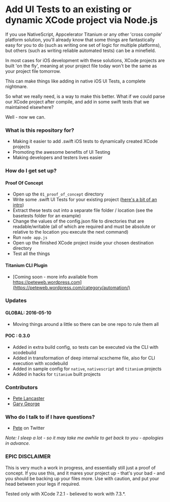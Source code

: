 # Add UI Tests to an existing or dynamic XCode project via Node.js #

If you use NativeScript, Appcelerator Titanium or any other 'cross compile' platform solution, you'll already know that some things are fantastically easy for you to do (such as writing one set of logic for multiple platforms), but others (such as writing reliable automated tests) can be a minefield.

In most cases for iOS development with these solutions, XCode projects are built 'on the fly', meaning at your project file today won't be the same as your project file tomorrow.

This can make things like adding in native iOS UI Tests, a complete nightmare.

So what we really need, is a way to make this better. What if we could parse our XCode project after compile, and add in some swift tests that we maintained elsewhere?

Well - now we can.

### What is this repository for? ###

* Making it easier to add .swift iOS tests to dynamically created XCode projects
* Promoting the awesome benefits of UI Testing
* Making developers and testers lives easier

### How do I get set up? ###

#### Proof Of Concept ####

* Open up the `01_proof_of_concept` directory
* Write some .swift UI Tests for your existing project ([here's a bit of an intro](https://developer.apple.com/videos/play/wwdc2015/406/))
* Extract these tests out into a separate file folder / location (see the basetests folder for an example)
* Change the values of the config.json file to directories that are readable/writable (all of which are required and must be absolute or relative to the location you execute the next command)
* Run `node app.js`
* Open up the finished XCode project inside your chosen destination directory
* Test all the things

#### Titanium CLI Plugin ####

* [Coming soon - more info available from https://peteweb.wordpress.com](https://peteweb.wordpress.com/category/automation/)

### Updates ###

#### GLOBAL: 2016-05-10 ####

* Moving things around a little so there can be one repo to rule them all

#### POC : 0.3.0 ####

* Added in extra build config, so tests can be executed via the CLI with xcodebuild
* Added in transformation of deep internal xcscheme file, also for CLI execution with xcodebuild
* Added in sample config for `native`, `nativescript` and `titanium` projects
* Added in hacks for `titanium` built projects

### Contributors ###

* [Pete Lancaster](http://petedoeswebthings.com/)
* [Gary George](http://georgewebdesign.co.uk/)

### Who do I talk to if I have questions? ###

* [Pete](http://twitter.com/peteweb) on Twitter

*Note: I sleep a lot - so it may take me awhile to get back to you - apologies in advance.*

### EPIC DISCLAIMER ###

This is very much a work in progress, and essentially still just a proof of concept. If you use this, and it mares your project up - that's your bad - and you should be backing up your files more. Use with caution, and put your head between your legs if required.

Tested only with XCode 7.2.1 - believed to work with 7.3.*.
